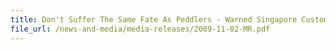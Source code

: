 ```yaml
---
title: Don't Suffer The Same Fate As Peddlers - Warned Singapore Customs 
file_url: /news-and-media/media-releases/2009-11-02-MR.pdf
---
```

